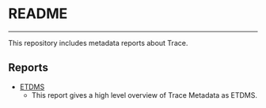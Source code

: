 # README

---

This repository includes metadata reports about Trace.

## Reports

* [ETDMS]()
	* This report gives a high level overview of Trace Metadata as ETDMS.	